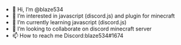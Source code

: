 - 👋 Hi, I’m @blaze534
- 👀 I’m interested in javascript (discord.js) and plugin for minecraft
- 🌱 I’m currently learning javascript (discord.js)
- 💞️ I’m looking to collaborate on discord minecraft server
- 📫 How to reach me Discord:blaze534#1674

<!---
blaze534/blaze534 is a ✨ special ✨ repository because its `README.md` (this file) appears on your GitHub profile.
You can click the Preview link to take a look at your changes.
--->
